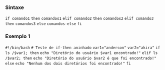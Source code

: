 ### Sintaxe
`if comando1`
`then`
	`comandos1`
`elif comando2`
`then`
	`comandos2`
`elif comando3`
`then`
	`comandos3`
`else`
	`comandos-else`
`fi`

### Exemplo 1
`#!/bin/bash`
`# Teste de if-then aninhado`
`var1="anderson"`
`var2="akira"`
`if ls /$var1; then`
    `echo "Diretório do usuário $var1 encontrado!"`
`elif ls /$var2; then`
     `echo "Diretório do usuário $var2 é que foi encontrado!"`
`else`
     `echo "Nenhum dos dois diretórios foi encontrado!"`
`fi`

